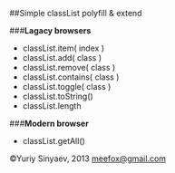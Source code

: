 ##Simple classList polyfill & extend

###**Lagacy browsers**
- classList.item( index )
- classList.add( class )
- classList.remove( class )
- classList.contains( class )
- classList.toggle( class )
- classList.toString()
- classList.length

###**Modern browser**
- classList.getAll()

©Yuriy Sinyaev, 2013 meefox@gmail.com
